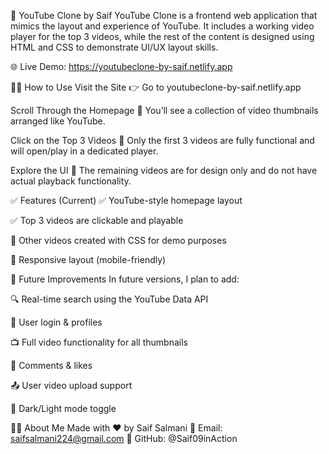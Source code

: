 🎥 YouTube Clone by Saif
YouTube Clone is a frontend web application that mimics the layout and experience of YouTube. It includes a working video player for the top 3 videos, while the rest of the content is designed using HTML and CSS to demonstrate UI/UX layout skills.

🌐 Live Demo: https://youtubeclone-by-saif.netlify.app

🚶‍♂️ How to Use
Visit the Site
👉 Go to youtubeclone-by-saif.netlify.app

Scroll Through the Homepage
🔹 You’ll see a collection of video thumbnails arranged like YouTube.

Click on the Top 3 Videos
🔹 Only the first 3 videos are fully functional and will open/play in a dedicated player.

Explore the UI
🔹 The remaining videos are for design only and do not have actual playback functionality.

✅ Features (Current)
✅ YouTube-style homepage layout

✅ Top 3 videos are clickable and playable

🎨 Other videos created with CSS for demo purposes

📱 Responsive layout (mobile-friendly)

🚀 Future Improvements
In future versions, I plan to add:

🔍 Real-time search using the YouTube Data API

🔐 User login & profiles

📺 Full video functionality for all thumbnails

💬 Comments & likes

📤 User video upload support

🎨 Dark/Light mode toggle

🙋‍♂️ About Me
Made with ❤️ by Saif Salmani
📧 Email: saifsalmani224@gmail.com
🔗 GitHub: @Saif09inAction

